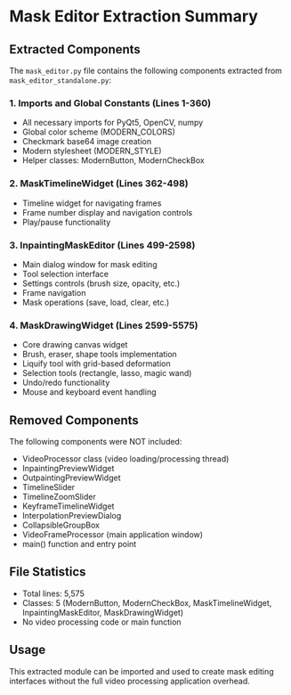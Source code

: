 # Mask Editor Extraction Summary

## Extracted Components

The `mask_editor.py` file contains the following components extracted from `mask_editor_standalone.py`:

### 1. Imports and Global Constants (Lines 1-360)
- All necessary imports for PyQt5, OpenCV, numpy
- Global color scheme (MODERN_COLORS)
- Checkmark base64 image creation
- Modern stylesheet (MODERN_STYLE)
- Helper classes: ModernButton, ModernCheckBox

### 2. MaskTimelineWidget (Lines 362-498)
- Timeline widget for navigating frames
- Frame number display and navigation controls
- Play/pause functionality

### 3. InpaintingMaskEditor (Lines 499-2598)
- Main dialog window for mask editing
- Tool selection interface
- Settings controls (brush size, opacity, etc.)
- Frame navigation
- Mask operations (save, load, clear, etc.)

### 4. MaskDrawingWidget (Lines 2599-5575)
- Core drawing canvas widget
- Brush, eraser, shape tools implementation
- Liquify tool with grid-based deformation
- Selection tools (rectangle, lasso, magic wand)
- Undo/redo functionality
- Mouse and keyboard event handling

## Removed Components

The following components were NOT included:
- VideoProcessor class (video loading/processing thread)
- InpaintingPreviewWidget
- OutpaintingPreviewWidget
- TimelineSlider
- TimelineZoomSlider
- KeyframeTimelineWidget
- InterpolationPreviewDialog
- CollapsibleGroupBox
- VideoFrameProcessor (main application window)
- main() function and entry point

## File Statistics
- Total lines: 5,575
- Classes: 5 (ModernButton, ModernCheckBox, MaskTimelineWidget, InpaintingMaskEditor, MaskDrawingWidget)
- No video processing code or main function

## Usage
This extracted module can be imported and used to create mask editing interfaces without the full video processing application overhead.